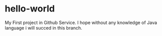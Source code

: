 # hello-world
My First project in Github Service. I hope without any knowledge of Java language i will succed in this branch.


